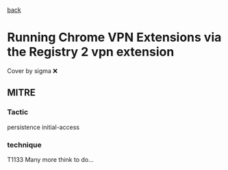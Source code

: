 [back](../index.md)
# Running Chrome VPN Extensions via the Registry 2 vpn extension
Cover by sigma :x: 
## MITRE
### Tactic
persistence
initial-access
### technique
T1133
Many more think to do...